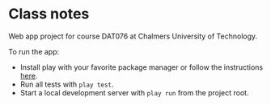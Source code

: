 Class notes
===

Web app project for course DAT076 at Chalmers University of Technology.

To run the app:

* Install play with your favorite package manager or follow the instructions [here](http://www.playframework.com/documentation/2.1.x/Installing).
* Run all tests with `play test`.
* Start a local development server with `play run` from the project root.